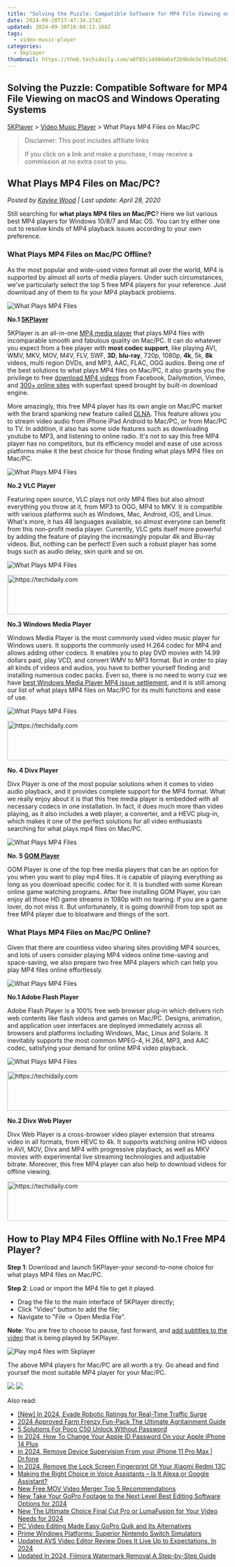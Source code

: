 ```yaml
---
title: "Solving the Puzzle: Compatible Software for MP4 File Viewing on macOS and Windows Operating Systems"
date: 2024-09-28T17:47:34.274Z
updated: 2024-09-30T16:04:13.168Z
tags:
  - video-music-player
categories:
  - 5kplayer
thumbnail: https://thmb.techidaily.com/a0f93c1d40da6af2b9bde3e74ba5294285ae770778758b00dbab648f390ba250.jpg
---
```


## Solving the Puzzle: Compatible Software for MP4 File Viewing on macOS and Windows Operating Systems

[5KPlayer](https://tools.techidaily.com/5kplayer/products/) \> [Video Music Player](https://tools.techidaily.com/5kplayer/video-music-player/) \> What Plays MP4 Files on Mac/PC

>  Disclaimer: This post includes affiliate links
>
>  If you click on a link and make a purchase, I may receive a commission at no extra cost to you.
>

## What Plays MP4 Files on Mac/PC?

 _Posted by [Kaylee Wood](https://www.quora.com/profile/Amanda-Hu-21) | Last update: April 28, 2020_ 

Still searching for **what plays MP4 files on Mac/PC**? Here we list various best MP4 players for Windows 10/8/7 and Mac OS. You can try either one out to resolve kinds of MP4 playback issues according to your own preference.

### What Plays MP4 Files on Mac/PC Offline?

As the most popular and wide-used video format all over the world, MP4 is supported by almost all sorts of media players. Under such circumstances, we've particularly select the top 5 free MP4 players for your reference. Just download any of them to fix your MP4 playback problems.

![What Plays MP4 Files](https://www.5kplayer.com/video-music-player/img/5kplayer-icon-1202.png) 

**No.1 [5KPlayer](https://tools.techidaily.com/5kplayer/video-music-player/)**

5KPlayer is an all-in-one [MP4 media player](https://tools.techidaily.com/5kplayer/video-music-player/) that plays MP4 files with incomparable smooth and fabulous quality on Mac/PC. It can do whatever you expect from a free player with **most codec support**, like playing AVI, WMV, MKV, MOV, M4V, FLV, SWF, **3D**, **blu-ray**, 720p, 1080p, **4k**, 5k, **8k** videos, multi region DVDs, and MP3, AAC, FLAC, OGG audios. Being one of the best solutions to what plays MP4 files on Mac/PC, it also grants you the privilege to free [download MP4 videos](https://tools.techidaily.com/5kplayer/youtube-download/) from Facebook, Dailymotion, Vimeo, and [300+ online sites](https://tools.techidaily.com/5kplayer/youtube-download/) with superfast speed brought by built-in download engine. 

More amazingly, this free MP4 player has its own angle on Mac/PC market with the brand spanking new feature called [DLNA](https://tools.techidaily.com/5kplayer/dlna/). This feature allows you to stream video audio from iPhone iPad Android to Mac/PC, or from Mac/PC to TV. In addition, it also has some side features such as downloading youtube to MP3, and listening to online radio. It's not to say this free MP4 player has no competitors, but its efficiency model and ease of use across platforms make it the best choice for those finding what plays MP4 files on Mac/PC.

![What Plays MP4 Files](https://www.5kplayer.com/video-music-player/img/vlc-streamer-icon-zjy-0304002.jpg) 

**No.2 VLC Player**

Featuring open source, VLC plays not only MP4 flies but also almost everything you throw at it, from MP3 to OGG, MP4 to MKV. It is compatible with various platforms such as Windows, Mac, Android, iOS, and Linux. What's more, it has 48 languages available, so almost everyone can benefit from this non-profit media player. Currently, VLC gets itself more powerful by adding the feature of playing the increasingly popular 4k and Blu-ray videos. But, nothing can be perfect! Even such a robust player has some bugs such as audio delay, skin quirk and so on.

![What Plays MP4 Files](https://www.5kplayer.com/video-music-player/img/windows-media-player.png) 

<!-- affiliate ads begin -->
<a href="https://bluettius.sjv.io/c/5597632/2139115/17108" target="_top" id="2139115">
  <img src="//a.impactradius-go.com/display-ad/17108-2139115" border="0" alt="https://techidaily.com" width="728" height="90"/>
</a>
<img height="0" width="0" src="https://bluettius.sjv.io/i/5597632/2139115/17108" style="position:absolute;visibility:hidden;" border="0" />
<!-- affiliate ads end -->

**No.3 Windows Media Player**

Windows Media Player is the most commonly used video music player for Windows users. It supports the commonly used H.264 codec for MP4 and allows adding other codecs. It enables you to play DVD movies with 14.99 dollars paid, play VCD, and convert WMV to MP3 format. But in order to play all kinds of videos and audios, you have to bother yourself finding and installing numerous codec packs. Even so, there is no need to worry cuz we have [best Windows Media Player MP4 issue settlement](https://tools.techidaily.com/5kplayer/video-music-player/), and it is still among our list of what plays MP4 files on Mac/PC for its multi functions and ease of use.

![What Plays MP4 Files](https://www.5kplayer.com/video-music-player/img/divxplayer-icon-zjy-0304003.jpg) 

<!-- affiliate ads begin -->
<a href="https://appsumo.8odi.net/c/5597632/2049379/7443" target="_top" id="2049379">
  <img src="//a.impactradius-go.com/display-ad/7443-2049379" border="0" alt="https://techidaily.com" width="728" height="90"/>
</a>
<img height="0" width="0" src="https://appsumo.8odi.net/i/5597632/2049379/7443" style="position:absolute;visibility:hidden;" border="0" />
<!-- affiliate ads end -->

**No. 4 Divx Player** 

Divx Player is one of the most popular solutions when it comes to video audio playback, and it provides complete support for the MP4 format. What we really enjoy about it is that this free media player is embedded with all necessary codecs in one installation. In fact, it does much more than video playing, as it also includes a web player, a converter, and a HEVC plug-in, which makes it one of the perfect solutions for all video enthusiasts searching for what plays mp4 files on Mac/PC.

![What Plays MP4 Files](https://www.5kplayer.com/video-music-player/img/gom-player.jpg) 

**No. 5 [GOM Player](https://www.gomlab.com/)**

GOM Player is one of the top free media players that can be an option for you when you want to play mp4 files. It is capable of playing everything as long as you download specific codec for it. It is bundled with some Korean online game watching programs. After free installing GOM Player, you can enjoy all those HD game streams in 1080p with no tearing. If you are a game lover, do not miss it. But unfortunately, it is going downhill from top spot as free MP4 player due to bloatware and things of the sort.

### What Plays MP4 Files on Mac/PC Online?

Given that there are countless video sharing sites providing MP4 sources, and lots of users consider playing MP4 videos online time-saving and space-saving, we also prepare two free MP4 players which can help you play MP4 files online effortlessly. 

![What Plays MP4 Files](https://www.5kplayer.com/video-music-player/img/adobe-flash-player-1202.jpg) 

**No.1 Adobe Flash Player**

Adobe Flash Player is a 100% free web browser plug-in which delivers rich web contents like flash videos and games on Mac/PC. Designs, animation, and application user interfaces are deployed immediately across all browsers and platforms including Windows, Mac, Linux and Solaris. It inevitably supports the most common MPEG-4, H.264, MP3, and AAC codec, satisfying your demand for online MP4 video playback. 

![What Plays MP4 Files](https://www.5kplayer.com/video-music-player/img/divx-player-mp-1202.png) 

<!-- affiliate ads begin -->
<a href="https://unicoeye.pxf.io/c/5597632/2134489/18498" target="_top" id="2134489">
  <img src="//a.impactradius-go.com/display-ad/18498-2134489" border="0" alt="https://techidaily.com" width="728" height="90"/>
</a>
<img height="0" width="0" src="https://unicoeye.pxf.io/i/5597632/2134489/18498" style="position:absolute;visibility:hidden;" border="0" />
<!-- affiliate ads end -->

**No.2 Divx Web Player**

Divx Web Player is a cross-browser video player extension that streams video in all formats, from HEVC to 4k. It supports watching online HD videos in AVI, MOV, Divx and MP4 with progressive playback, as well as MKV movies with experimental live streaming technologies and adjustable bitrate. Moreover, this free MP4 player can also help to download videos for offline viewing.

<!-- affiliate ads begin -->
<a href="https://ephamedtechinc.pxf.io/c/5597632/2136615/26400" target="_top" id="2136615">
  <img src="//a.impactradius-go.com/display-ad/26400-2136615" border="0" alt="https://techidaily.com" width="728" height="90"/>
</a>
<img height="0" width="0" src="https://ephamedtechinc.pxf.io/i/5597632/2136615/26400" style="position:absolute;visibility:hidden;" border="0" />
<!-- affiliate ads end -->

## How to Play MP4 Files Offline with No.1 Free MP4 Player?

**Step 1**: Download and launch 5KPlayer-your second-to-none choice for what plays MP4 files on Mac/PC.

**Step 2**: Load or import the MP4 file to get it played.

* Drag the file to the main interface of 5KPlayer directly;
* Click "Video" button to add the file;
* Navigate to "File -> Open Media File".

**Note**: You are free to choose to pause, fast forward, and [add subtitles to the video](https://tools.techidaily.com/5kplayer/video-music-player/) that is being played by 5KPlayer. 

![Play mp4 files with 5kplayer](https://www.5kplayer.com/video-music-player/img/windows-media-player-mp4-02.png) 

The above MP4 players for Mac/PC are all worth a try. Go ahead and find yoursef the most suitable MP4 player for your Mac/PC.

[![](https://www.5kplayer.com/video-music-player/../button/freedownwhitewin.png)](https://tools.techidaily.com/5kplayer/products/) [![](https://www.5kplayer.com/video-music-player/../button/freedownbackmac.png)](https://tools.techidaily.com/5kplayer/products/)

<ins class="adsbygoogle"
     style="display:block"
     data-ad-format="autorelaxed"
     data-ad-client="ca-pub-7571918770474297"
     data-ad-slot="1223367746"></ins>

<ins class="adsbygoogle"
     style="display:block"
     data-ad-client="ca-pub-7571918770474297"
     data-ad-slot="8358498916"
     data-ad-format="auto"
     data-full-width-responsive="true"></ins>

<span class="atpl-alsoreadstyle">Also read:</span>
<div><ul>
<li><a href="https://youtube-docs.techidaily.com/n-2024-evade-robotic-ratings-for-real-time-traffic-surge/"><u>[New] In 2024, Evade Robotic Ratings for Real-Time Traffic Surge</u></a></li>
<li><a href="https://screen-recording.techidaily.com/2024-approved-farm-frenzy-fun-pack-the-ultimate-agritainment-guide/"><u>2024 Approved Farm Frenzy Fun-Pack The Ultimate Agritainment Guide</u></a></li>
<li><a href="https://easy-unlock-android.techidaily.com/5-solutions-for-poco-c50-unlock-without-password-by-drfone-android/"><u>5 Solutions For Poco C50 Unlock Without Password</u></a></li>
<li><a href="https://ios-unlock.techidaily.com/in-2024-how-to-change-your-apple-id-password-on-your-apple-iphone-14-plus-by-drfone-ios/"><u>In 2024, How To Change Your Apple ID Password On your Apple iPhone 14 Plus</u></a></li>
<li><a href="https://iphone-unlock.techidaily.com/in-2024-remove-device-supervision-from-your-iphone-11-pro-max-drfone-by-drfone-ios/"><u>In 2024, Remove Device Supervision From your iPhone 11 Pro Max | Dr.fone</u></a></li>
<li><a href="https://unlock-android.techidaily.com/in-2024-remove-the-lock-screen-fingerprint-of-your-xiaomi-redmi-13c-by-drfone-android/"><u>In 2024, Remove the Lock Screen Fingerprint Of Your Xiaomi Redmi 13C</u></a></li>
<li><a href="https://technical-tips.techidaily.com/making-the-right-choice-in-voice-assistants-is-it-alexa-or-google-assistant/"><u>Making the Right Choice in Voice Assistants – Is It Alexa or Google Assistant?</u></a></li>
<li><a href="https://video-ai-editor.techidaily.com/new-free-mov-video-merger-top-5-recommendations/"><u>New Free MOV Video Merger Top 5 Recommendations</u></a></li>
<li><a href="https://video-ai-editor.techidaily.com/new-take-your-gopro-footage-to-the-next-level-best-editing-software-options-for-2024/"><u>New Take Your GoPro Footage to the Next Level Best Editing Software Options for 2024</u></a></li>
<li><a href="https://ai-video-tools.techidaily.com/new-the-ultimate-choice-final-cut-pro-or-lumafusion-for-your-video-needs-for-2024/"><u>New The Ultimate Choice Final Cut Pro or LumaFusion for Your Video Needs for 2024</u></a></li>
<li><a href="https://video-ai-editor.techidaily.com/pc-video-editing-made-easy-gopro-quik-and-its-alternatives/"><u>PC Video Editing Made Easy GoPro Quik and Its Alternatives</u></a></li>
<li><a href="https://win11-tips.techidaily.com/prime-windows-platforms-superior-nintendo-switch-simulators/"><u>Prime Windows Platforms: Superior Nintendo Switch Simulators</u></a></li>
<li><a href="https://video-ai-editor.techidaily.com/updated-avs-video-editor-review-does-it-live-up-to-expectations-in-2024/"><u>Updated AVS Video Editor Review Does It Live Up to Expectations, In 2024</u></a></li>
<li><a href="https://video-ai-editor.techidaily.com/updated-in-2024-filmora-watermark-removal-a-step-by-step-guide/"><u>Updated In 2024, Filmora Watermark Removal A Step-by-Step Guide</u></a></li>
</ul></div>

